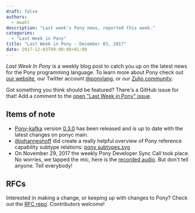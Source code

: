```yaml
---
draft: false
authors:
  - mwahl
description: "Last week's Pony news, reported this week."
categories:
  - "Last Week in Pony"
title: "Last Week in Pony - December 03, 2017"
date: 2017-12-03T09:00:00+01:00
---
```

_Last Week In Pony_ is a weekly blog post to catch you up on the latest news for the Pony programming language. To learn more about Pony check out [our website](https://ponylang.io), our Twitter account [@ponylang](https://twitter.com/ponylang), or our [Zulip community](https://ponylang.zulipchat.com).

Got something you think should be featured? There's a GitHub issue for that! Add a comment to the [open "Last Week in Pony" issue](https://github.com/ponylang/ponylang.github.io/issues?q=is%3Aissue+is%3Aopen+label%3Alast-week-in-pony).
<!-- more -->

## Items of note

- [Pony-kafka](https://github.com/WallarooLabs/pony-kafka) version [0.3.0](https://github.com/WallarooLabs/pony-kafka/releases/tag/0.3.0) has been released and is up to date with the latest changes on ponyc main.
- [@johanneshoff](https://twitter.com/johanneshoff) did create a really helpful overview of Pony reference capability subtype relations: [pony subtypes.svg](https://johanneshoff.com/pony-subtypes/pony%20subtypes.svg)
- On November 29, 2017 the weekly Pony Developer Sync Call took place. No worries, we tapped the mic, here is the [recorded audio](https://vimeo.com/videos/915354995). But don't tell anyone. Tell everybody!

## RFCs

Interested in making a change, or keeping up with changes to Pony? Check out the [RFC repo](https://github.com/ponylang/rfcs). Contributors welcome!
